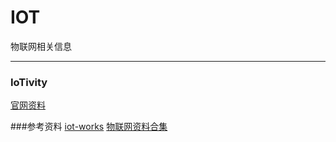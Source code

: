 # IOT
物联网相关信息
__________________
### IoTivity
[官网资料](https://www.iotivity.org/)

###参考资料
[iot-works](http://iot-works.com/)
[物联网资料合集](https://github.com/iot-works/awesome-iot)

